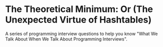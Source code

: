 # The Theoretical Minimum: Or (The Unexpected Virtue of Hashtables) 

A series of programming interview questions to help you know "What We Talk About When We Talk About Programming Interviews".

